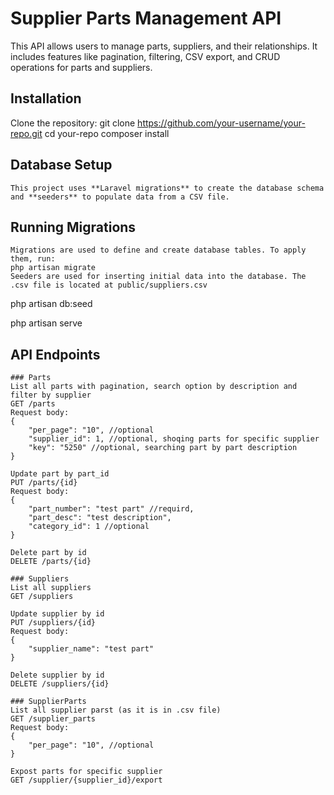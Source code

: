 # Supplier Parts Management API

This API allows users to manage parts, suppliers, and their relationships. It includes features like pagination, filtering, CSV export, and CRUD operations for parts and suppliers.

## Installation

Clone the repository:
   git clone https://github.com/your-username/your-repo.git
   cd your-repo
   composer install

## Database Setup
    This project uses **Laravel migrations** to create the database schema and **seeders** to populate data from a CSV file.

 ## Running Migrations
    Migrations are used to define and create database tables. To apply them, run:
    php artisan migrate
    Seeders are used for inserting initial data into the database. The .csv file is located at public/suppliers.csv
   php artisan db:seed
   
   php artisan serve

## API Endpoints
    ### Parts
    List all parts with pagination, search option by description and filter by supplier
    GET /parts
    Request body:
    {
        "per_page": "10", //optional 
        "supplier_id": 1, //optional, shoqing parts for specific supplier
        "key": "5250" //optional, searching part by part description
    }

    Update part by part_id
    PUT /parts/{id}
    Request body:
    {
        "part_number": "test part" //requird,
        "part_desc": "test description",
        "category_id": 1 //optional
    }

    Delete part by id
    DELETE /parts/{id}

    ### Suppliers
    List all suppliers
    GET /suppliers

    Update supplier by id
    PUT /suppliers/{id}
    Request body:
    {
        "supplier_name": "test part"
    }

    Delete supplier by id
    DELETE /suppliers/{id}

    ### SupplierParts
    List all supplier parst (as it is in .csv file)
    GET /supplier_parts
    Request body:
    {
        "per_page": "10", //optional 
    }

    Expost parts for specific supplier
    GET /supplier/{supplier_id}/export
